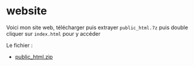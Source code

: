 # website
Voici mon site web, télécharger puis extrayer `public_html.7z` puis double cliquer sur `index.html` pour y accéder

Le fichier :
* [public_html.zip](https://github.com/jamesdu031/website/blob/master/public_html.7z)
